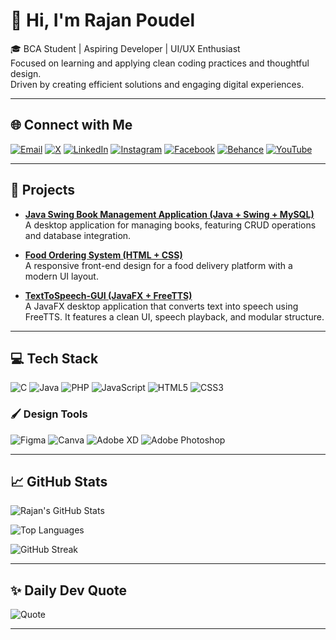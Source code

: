 # 👋 Hi, I'm Rajan Poudel

🎓 BCA Student | Aspiring Developer | UI/UX Enthusiast  
Focused on learning and applying clean coding practices and thoughtful design.  
Driven by creating efficient solutions and engaging digital experiences.

---

## 🌐 Connect with Me

[![Email](https://img.shields.io/badge/Email-D14836?style=for-the-badge&logo=gmail&logoColor=white)](mailto:raajan.works@gmail.com)
[![X](https://img.shields.io/badge/X-000000?style=for-the-badge&logo=x&logoColor=white)](https://x.com/rajan_4421)
[![LinkedIn](https://img.shields.io/badge/LinkedIn-0A66C2?style=for-the-badge&logo=linkedin&logoColor=white)](https://linkedin.com/in/prabin-poudel-964576327)
[![Instagram](https://img.shields.io/badge/Instagram-E4405F?style=for-the-badge&logo=instagram&logoColor=white)](https://instagram.com/rajan_21045)
[![Facebook](https://img.shields.io/badge/Facebook-1877F2?style=for-the-badge&logo=facebook&logoColor=white)](https://facebook.com/rajan21045)
[![Behance](https://img.shields.io/badge/Behance-1769FF?style=for-the-badge&logo=behance&logoColor=white)](https://behance.net/prabinpoudel2)
[![YouTube](https://img.shields.io/badge/YouTube-FF0000?style=for-the-badge&logo=youtube&logoColor=white)](https://youtube.com/@rajanpoudel7024)

---

## 🚀 Projects

- **[Java Swing Book Management Application (Java + Swing + MySQL)](https://github.com/rajan21045/Java-Swing-Book-Management-Application)**  
  A desktop application for managing books, featuring CRUD operations and database integration.

- **[Food Ordering System (HTML + CSS)](https://github.com/rajan21045/Food-Ordering-System)**  
  A responsive front-end design for a food delivery platform with a modern UI layout.

- **[TextToSpeech-GUI (JavaFX + FreeTTS)](https://github.com/rajan21045/TextToSpeech-GUI)**  
  A JavaFX desktop application that converts text into speech using FreeTTS. It features a clean UI, speech playback, and modular structure.

---

## 💻 Tech Stack

![C](https://img.shields.io/badge/c-%2300599C.svg?style=for-the-badge&logo=c&logoColor=white)
![Java](https://img.shields.io/badge/java-%23ED8B00.svg?style=for-the-badge&logo=openjdk&logoColor=white)
![PHP](https://img.shields.io/badge/php-%23777BB4.svg?style=for-the-badge&logo=php&logoColor=white)
![JavaScript](https://img.shields.io/badge/javascript-%23323330.svg?style=for-the-badge&logo=javascript&logoColor=%23F7DF1E)
![HTML5](https://img.shields.io/badge/html5-%23E34F26.svg?style=for-the-badge&logo=html5&logoColor=white)
![CSS3](https://img.shields.io/badge/css3-%231572B6.svg?style=for-the-badge&logo=css3&logoColor=white)

### 🖌️ Design Tools

![Figma](https://img.shields.io/badge/figma-%23F24E1E.svg?style=for-the-badge&logo=figma&logoColor=white)
![Canva](https://img.shields.io/badge/Canva-%2300C4CC.svg?style=for-the-badge&logo=Canva&logoColor=white)
![Adobe XD](https://img.shields.io/badge/Adobe%20XD-470137?style=for-the-badge&logo=Adobe%20XD&logoColor=#FF61F6)
![Adobe Photoshop](https://img.shields.io/badge/adobe%20photoshop-%2331A8FF.svg?style=for-the-badge&logo=adobe%20photoshop&logoColor=white)

---

## 📈 GitHub Stats

![Rajan's GitHub Stats](https://github-readme-stats.vercel.app/api?username=rajan21045&show_icons=true&theme=dark&hide_border=true)

![Top Languages](https://github-readme-stats.vercel.app/api/top-langs/?username=rajan21045&layout=compact&theme=dark&hide_border=true)

![GitHub Streak](https://github-readme-streak-stats.demolab.com?user=rajan21045&theme=dark&hide_border=true&date_format=M%20j%5B%2C%20Y%5D)

<!-- Optional: Activity Graph -->
<!-- 
![Rajan's Activity Graph](https://github-readme-activity-graph.cyclic.app/graph?username=rajan21045&theme=github-compact&hide_border=true)
-->

---

## ✨ Daily Dev Quote

![Quote](https://quotes-github-readme.vercel.app/api?type=horizontal&theme=dark)

---

<!--
**rajan21045/rajan21045** is a ✨ _special_ ✨ repository because its `README.md` (this file) appears on your GitHub profile.
-->
